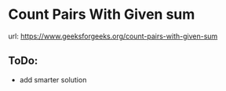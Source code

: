 # Count Pairs With Given sum
url: https://www.geeksforgeeks.org/count-pairs-with-given-sum

## ToDo:
* add smarter solution